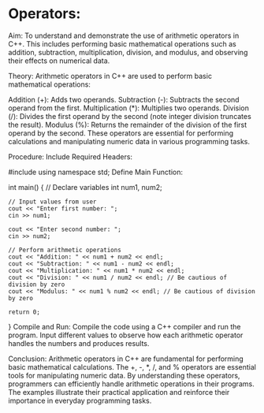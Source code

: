 # Operators:
Aim:
To understand and demonstrate the use of arithmetic operators in C++. This includes performing basic mathematical operations such as addition, subtraction, multiplication, division, and modulus, and observing their effects on numerical data.

Theory:
Arithmetic operators in C++ are used to perform basic mathematical operations:

Addition (+): Adds two operands.
Subtraction (-): Subtracts the second operand from the first.
Multiplication (*): Multiplies two operands.
Division (/): Divides the first operand by the second (note integer division truncates the result).
Modulus (%): Returns the remainder of the division of the first operand by the second.
These operators are essential for performing calculations and manipulating numeric data in various programming tasks.

Procedure:
Include Required Headers:

#include <iostream>
using namespace std;
Define Main Function:


int main() {
    // Declare variables
    int num1, num2;

    // Input values from user
    cout << "Enter first number: ";
    cin >> num1;

    cout << "Enter second number: ";
    cin >> num2;

    // Perform arithmetic operations
    cout << "Addition: " << num1 + num2 << endl;
    cout << "Subtraction: " << num1 - num2 << endl;
    cout << "Multiplication: " << num1 * num2 << endl;
    cout << "Division: " << num1 / num2 << endl; // Be cautious of division by zero
    cout << "Modulus: " << num1 % num2 << endl; // Be cautious of division by zero

    return 0;
}
Compile and Run:
Compile the code using a C++ compiler and run the program. Input different values to observe how each arithmetic operator handles the numbers and produces results.

Conclusion:
Arithmetic operators in C++ are fundamental for performing basic mathematical calculations. The +, -, *, /, and % operators are essential tools for manipulating numeric data. By understanding these operators, programmers can efficiently handle arithmetic operations in their programs. The examples illustrate their practical application and reinforce their importance in everyday programming tasks.



